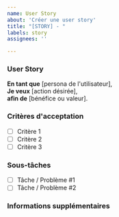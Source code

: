 ```yaml
---
name: User Story  
about: 'Créer une user story'  
title: "[STORY] - "  
labels: story  
assignees: ''

---
```


### User Story

**En tant que** [persona de l'utilisateur],  
**Je veux** [action désirée],  
**afin de** [bénéfice ou valeur].

### Critères d'acceptation
<!-- Listez les conditions spécifiques à remplir pour que cette user story soit considérée comme terminée. -->
- [ ] Critère 1  
- [ ] Critère 2  
- [ ] Critère 3

### Sous-tâches
<!-- Listez les sous-tâches pour satisfaire cette user story. -->
- [ ] Tâche / Problème #1  
- [ ] Tâche / Problème #2

### Informations supplémentaires
<!-- Incluez tout contexte, lien ou note pertinent à la user story. -->
